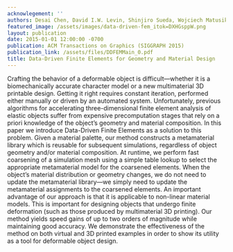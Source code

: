 ```yaml
---
acknowlegement: ''
authors: Desai Chen, David I.W. Levin, Shinjiro Sueda, Wojciech Matusik
featured_image: /assets/images/data-driven-fem_itok=DXHGsppW.png
layout: publication
date: 2015-01-01 12:00:00 -0700
publication: ACM Transactions on Graphics (SIGGRAPH 2015)
publication_link: /assets/files/DDFEMMain_0.pdf
title: Data-Driven Finite Elements for Geometry and Material Design
---
```


Crafting the behavior of a deformable object is difficult—whether it is a biomechanically accurate character model or a new multimaterial 3D printable design. Getting it right requires constant iteration, performed either manually or driven by an automated system. Unfortunately, previous algorithms for accelerating three-dimensional finite element analysis of elastic objects suffer from expensive precomputation stages that rely on a priori knowledge of the object’s geometry and material composition. In this paper we introduce Data-Driven Finite Elements as a solution to this problem. Given a material palette, our method constructs a metamaterial library which is reusable for subsequent simulations, regardless of object geometry and/or material composition. At runtime, we perform fast coarsening of a simulation mesh using a simple table lookup to select the appropriate metamaterial model for the coarsened elements. When the object’s material distribution or geometry changes, we do not need to update the metamaterial library—we simply need to update the metamaterial assignments to the coarsened elements. An important advantage of our approach is that it is applicable to non-linear material models. This is important for designing objects that undergo finite deformation (such as those produced by multimaterial 3D printing). Our method yields speed gains of up to two orders of magnitude while maintaining good accuracy. We demonstrate the effectiveness of the method on both virtual and 3D printed examples in order to show its utility as a tool for deformable object design.
